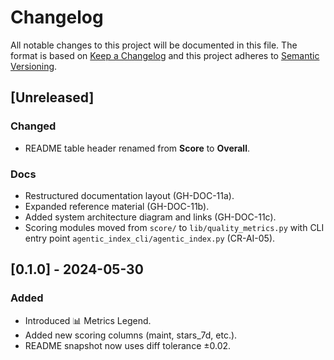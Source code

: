 # Changelog

All notable changes to this project will be documented in this file. The format is based on [Keep a Changelog](https://keepachangelog.com/en/1.0.0/) and this project adheres to [Semantic Versioning](https://semver.org/spec/v2.0.0.html).

## [Unreleased]
### Changed
- README table header renamed from **Score** to **Overall**.

### Docs
- Restructured documentation layout (GH-DOC-11a).
- Expanded reference material (GH-DOC-11b).
- Added system architecture diagram and links (GH-DOC-11c).
- Scoring modules moved from `score/` to `lib/quality_metrics.py` with CLI entry point `agentic_index_cli/agentic_index.py` (CR-AI-05).

## [0.1.0] - 2024-05-30
### Added
- Introduced 📊 Metrics Legend.
- Added new scoring columns (maint, stars_7d, etc.).
- README snapshot now uses diff tolerance ±0.02.
